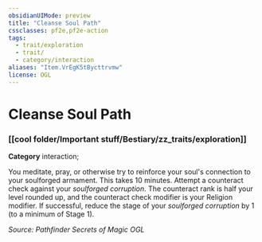 ```yaml
---
obsidianUIMode: preview
title: "Cleanse Soul Path"
cssclasses: pf2e,pf2e-action
tags:
  - trait/exploration
  - trait/
  - category/interaction
aliases: "Item.VrEgK5tBycttrvmw"
license: OGL
---
```

# Cleanse Soul Path

### [[cool folder/Important stuff/Bestiary/zz_traits/exploration]]

**Category** interaction; 




You meditate, pray, or otherwise try to reinforce your soul's connection to your soulforged armament. This takes 10 minutes. Attempt a counteract check against your _soulforged corruption_. The counteract rank is half your level rounded up, and the counteract check modifier is your Religion modifier. If successful, reduce the stage of your _soulforged corruption_ by 1 (to a minimum of Stage 1).

*Source: Pathfinder Secrets of Magic*
*OGL*